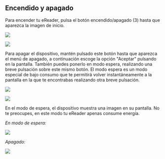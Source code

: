 ## Encendido y apagado

Para encender tu eReader, pulsa el botón encendido/apagado (3) hasta que aparezca la imagen de inicio.

![](http://static.energysistem.com/images/manuals/42535/5698c3fe67c19.jpg)

![](http://static.energysistem.com/images/manuals/42091/54995f0540d20.jpg)

Para apagar el dispositivo, mantén pulsado este botón hasta que aparezca el menú de apagado, a continuación escoge la opción "Aceptar" pulsando en la pantalla. También puedes ponerlo en modo espera, realizando una breve pulsación sobre este mismo botón. El modo espera es un modo especial de bajo consumo que te permitirá volver instantáneamente a la pantalla en la que te encontrabas realizando otra breve pulsación.

![](http://static.energysistem.com/images/manuals/42535/5698c3fe67c19.jpg)

![](http://static.energysistem.com/images/manuals/42091/549944d0977d4.jpg)

En el modo de espera, el dispositivo muestra una imagen en su pantalla. No te preocupes, en este modo tu eReader apenas consume energía.

*En modo de espera:*

![](http://static.energysistem.com/images/manuals/42091/54995d5ca0ea6.jpg)

*Apagado:*

![](http://static.energysistem.com/images/manuals/42091/54995d6557f40.jpg)
